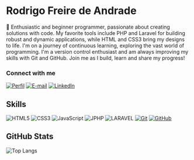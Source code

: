 # Rodrigo Freire de Andrade
👋 Enthusiastic and beginner programmer, passionate about creating solutions with code. My favorite tools include PHP and Laravel for building robust and dynamic applications, while HTML and CSS3 bring my designs to life. I'm on a journey of continuous learning, exploring the vast world of programming. I'm a version control enthusiast and am always improving my skills with Git and GitHub. Join me as I build, learn and share my progress!

### Connect with me
[![Perfil](https://img.shields.io/badge/-%20Perfil%20-30A3DC?style=for-the-badge)]([https:///](https://github.com/RodrigoFreireA/))
[![E-mail](https://img.shields.io/badge/-Email-000?style=for-the-badge&logo=microsoft-outlook&logoColor=E94D5F)](mailto:r.freire.a@outlook.com)
[![LinkedIn](https://img.shields.io/badge/-LinkedIn-000?style=for-the-badge&logo=linkedin&logoColor=30A3DC)](https://www.linkedin.com/in/RodrigoFreireA/)


## Skills
![HTML5](https://img.shields.io/badge/HTML-000?style=for-the-badge&logo=html5&logoColor=30A3DC)
![CSS3](https://img.shields.io/badge/CSS3-000?style=for-the-badge&logo=CSS3&logoColor=E94D5F)
![JavaScript](https://img.shields.io/badge/JavaScript-000?style=for-the-badge&logo=javascript&logoColor=30A3DC)
![JPHP](https://img.shields.io/badge/PHP-000?style=for-the-badge&logo=PHP&logoColor=30A3DC)
![LARAVEL](https://img.shields.io/badge/LARAVEL-000?style=for-the-badge&logo=laravel&logoColor=30A3DC)
[![Git](https://img.shields.io/badge/Git-000?style=for-the-badge&logo=git&logoColor=E94D5F)](https://git-scm.com/doc) 
[![GitHub](https://img.shields.io/badge/GitHub-000?style=for-the-badge&logo=github&logoColor=30A3DC)](https://docs.github.com/)

## GitHub Stats
![Top Langs](https://github-readme-stats-git-masterrstaa-rickstaa.vercel.app/api/top-langs/?username=RodrigoFreireA&layout=compact&bg_color=000&border_color=30A3DC&title_color=E94D5F&text_color=FFF)

